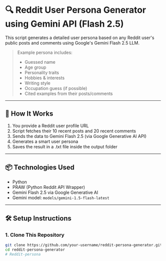 # 🔍 Reddit User Persona Generator using Gemini API (Flash 2.5)

This script generates a detailed user persona based on any Reddit user's public posts and comments using Google's Gemini Flash 2.5 LLM.

> Example persona includes:
> - Guessed name
> - Age group
> - Personality traits
> - Hobbies & interests
> - Writing style
> - Occupation guess (if possible)
> - Cited examples from their posts/comments

---

## 🚀 How It Works

1. You provide a Reddit user profile URL  
2. Script fetches their 10 recent posts and 20 recent comments  
3. Sends the data to Gemini Flash 2.5 (via Google Generative AI API)  
4. Generates a smart user persona  
5. Saves the result in a .txt file inside the output folder  

---

## 📦 Technologies Used

- Python
- PRAW (Python Reddit API Wrapper)
- Gemini Flash 2.5 via Google Generative AI
- Gemini model: `models/gemini-1.5-flash-latest`

---

## 🛠️ Setup Instructions

### 1. Clone This Repository

```bash
git clone https://github.com/your-username/reddit-persona-generator.git
cd reddit-persona-generator
#   R e d d i t - p e r s o n a  
 